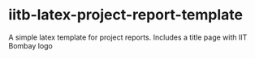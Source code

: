 # iitb-latex-project-report-template
A simple latex template for project reports. Includes a title page with IIT Bombay logo
